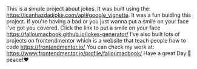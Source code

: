 This is a simple project about jokes. It was built using the:
https://icanhazdadjoke.com/api#google_vignette.
It was a fun buiding this project. If you're having a bad or you just wanna put a smile on your face i've got you covered.
Click the link to put a smile on your face
https://falloumacbook.github.io/jokes-generator/
I've also built lots of projects on frontendmentor which is a website that teach people how to code
https://frontendmentor.io/
You can check my work at:
https://www.frontendmentor.io/profile/falloumacbook/
Have a great Day.🙌
peace!❤
